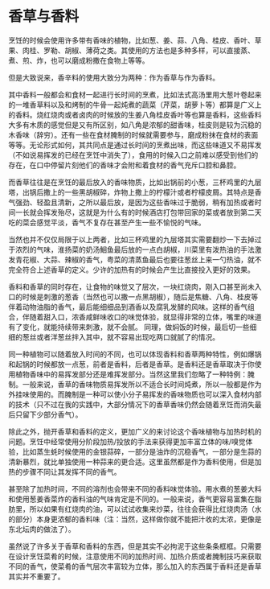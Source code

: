 # 香草与香料

烹饪的时候会使用许多带有香味的植物，比如葱、姜、蒜、八角、桂皮、香叶、草果、肉桂、罗勒、胡椒、薄荷之类。其使用的方法也是多种多样，可以直接蒸、煮、煎、炸，也可以磨成粉撒在食物上等等。

但是大致说来，香辛料的使用大致分为两种：作为香草与作为香料。

其中香料一般都会和食材一起进行长时间的烹煮，比如法式高汤里用大葱叶卷起来的一堆香草料以及和烤制的牛骨一起炖煮的蔬菜（芹菜，胡萝卜等）都算是广义上的香料。烧红烧肉或者卤肉的时候放的生姜八角桂皮香叶等也算是香料，这些香料大多有木质的感觉但是又有所区别，如八角是浓郁的甜香味，桂皮则是较为沉稳的木香味（辞穷）。还有一些在食材腌制的时候就需要参与，磨成粉抹在食材的表面等等。无论形式如何，其共同点是通过长时间的烹煮出味，而这些味道又不易挥发（不如说易挥发的已经在烹饪中消失了），食用的时候入口之前难以感受到他们的存在，在口中停留片刻他们的香味才会附和着食材的香气充斥口腔和鼻腔。

而香草往往是在烹饪的最后放入的香味物质，比如出锅前的小葱，三杯鸡里的九层塔，出锅后撒上的一些黑胡椒碎，炸物上撒上的柠檬汁或者柠檬皮屑。其特点是香气强劲、轻盈且清新，之所以最后放，是因为这些香味过于脆弱，稍有加热或者时间一长就会挥发殆尽，这就是为什么有的时候酒店打包带回家的菜或者放到第二天吃的菜会感觉平淡，香气不复存在甚至产生一些不愉悦的气味。

当然也并不仅仅局限于以上两者，比如三杯鸡里的九层塔其实需要翻炒一下去掉过于浓烈的气味，淮扬菜的奶汤鮰鱼最后放的一点白胡椒，川菜里有泼热油的手法激发青花椒、大蒜、辣椒的香气，粤菜的清蒸鱼最后也要往葱丝上来一勺热油，就不完全符合上述香草的定义。少许的加热有的时候会产生比直接投入更好的效果。

香料和香草的同时存在，让食物的味觉又了层次，一块红烧肉，刚入口甚至尚未入口的时候是刺激的葱香（当然也可以撒一点黑胡椒），随后是焦糖、八角、桂皮等伴着动物油脂的香气，最后能细细品到酒香以及腐乳发酵的风味。这样的香气组合，伴随着甜入口，浓香咸鲜味收口的味觉体验，就显得非常的立体，嘴里的味道有了变化，就能持续带来刺激，就不会腻。
同理，做焖饭的时候，最后切一些细细的葱丝或者洋葱丝拌入其中，就不容易出现吃两口就腻了的情况。

同一种植物可以随着放入时间的不同，也可以体现香料和香草两种特性，例如爆锅和起锅的时候都放一点葱，前者是香料，后者是香草。是香料还是香草取决于你使用植物香味中的易挥发部分还是难挥发部分。当然这里我们忽略了一种特例：腌制。一般来说，香草的香味物质易挥发所以不适合长时间炖煮，所以一般都是作为外挂味使用的。而腌制是一种可以使小分子易挥发的香味物质也可以深入食材内部的技术（只不过在我的实践中，大部分情况下的香草香味仍然会随着烹饪而消失最后只留下少部分香气）。

除此之外，抛开香草和香料的定义，更加广义的来讨论这个香味植物与加热时机的问题。烹饪中经常使用分阶段加热/投放的手法来获得更加丰富立体的味/嗅觉体验，比如蒸生蚝时候使用的金银蒜碎，一部分是油炸的沉稳香气，一部分是生蒜的清新暴烈，就比单独使用一种蒜来的更合适。这里虽然都是作为香料使用，但是加热的步骤不同让其发挥不同的香气。

甚至除了加热时间，不同的溶剂也会带来不同的香料味觉体验。用水煮的葱姜大料和使用葱姜香菜炸的香料油的气味肯定是不同的。一般来说，香气更容易富集在脂肪里，所以如果有红烧肉的油，可以试试收集来炒菜，往往会获得比红烧肉汤（水的部分）本身更浓郁的香料味（注：当然，这样做你就不能把汁收的太浓，更像是东北坛肉的做法了）。

虽然说了许多关于香草和香料的东西，但是其实不必拘泥于这些条条框框。只需要在设计烹饪菜肴的时候，注意使用不同的加热时间、加热介质或者腌制技巧来获取不同的香气，使菜肴的香气层次丰富较为立体，那么加入的东西属于香料还是香草其实并不重要了。
